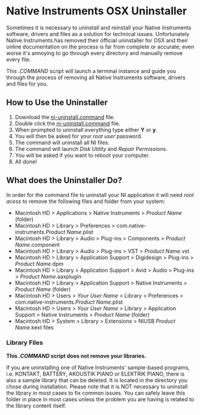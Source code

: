 # Native Instruments OSX Uninstaller

Sometimes it is necessary to uninstall and reinstall your Native Instruments software, drivers and files as a solution for technical issues. Unfortunately Native Instruments has removed their official uninstaller for OSX and their online documentation on the process is far from complete or accurate; even worse it's annoying to go through every directory and manually remove every file.

This *.COMMAND* script will launch a terminal instance and guide you through the process of removing all Native Instruments software, drivers and files for you.

## How to Use the Uninstaller

1. Download the [ni-uninstall.command](https://raw.githubusercontent.com/spencerthayer/Native-Instrumetns-OSX-Uninstaller/master/ni-uninstall.command "ni-uninstall.command") file.
2. Double click the [ni-uninstall.command](https://raw.githubusercontent.com/spencerthayer/Native-Instrumetns-OSX-Uninstaller/master/ni-uninstall.command "ni-uninstall.command") file.
3. When prompted to uninstall everything type either **Y** or **y**.
4. You will then be asked for your *root user* password.
5. The command will uninstall all NI files.
6. The command will launch *Disk Utility* and *Repair Permissions*.
7. You will be asked if you want to reboot your computer.
8. All done!

## What does the Uninstaller Do?

In order for the command file to uninstall your NI application it will need *root acess* to remove the following files and folder from your system:

- Macintosh HD > Applications > Native Instruments > *Product Name* (folder)
- Macintosh HD > Library > Preferences > com.native-instruments.*Product Name*.plist
- Macintosh HD > Library > Audio > Plug-ins > Components > *Product Name*.component
- Macintosh HD > Library > Audio > Plug-ins > VST > *Product Name*.vst
- Macintosh HD > Library > Application Support > Digidesign > Plug-ins > *Product Name*.dpm
- Macintosh HD > Library > Application Support > Avid > Audio > Plug-ins > *Product Name*.aaxplugin
- Macintosh HD > Library > Application Support > Native Instruments > *Product Name* (folder)
- Macintosh HD > Users > *Your User Name* > Library > Preferences > com.native-instruments.*Product Name*.plist
- Macintosh HD > Users > *Your User Name* > Library > Application Support > Native Instruments > *Product Name* (folder)
- Macintosh HD > System > Library > Extensions > NIUSB *Product Name*.kext files

### Library Files

**This *.COMMAND* script does not remove your libraries.**

If you are uninstalling one of Native Instruments' sample-based programs, i.e. KONTAKT, BATTERY, AKOUSTIK PIANO or ELEKTRIK PIANO, there is also a sample library that can be deleted. It is located in the directory you chose during installation. Please note that it is NOT necessary to uninstall the library in most cases to fix common issues. You can safely leave this folder in place in most cases unless the problem you are having is related to the library content itself.

